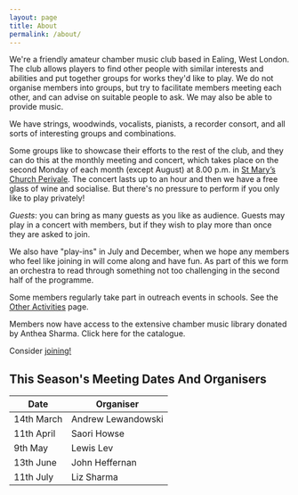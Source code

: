 ```yaml
---
layout: page
title: About
permalink: /about/
---
```

We're a friendly amateur chamber music club based in Ealing, West London. 
The club allows players to find other people with similar interests and abilities 
and put together groups for works they'd like to play. We do not organise members 
into groups, but try to facilitate members meeting each other, and can advise on 
suitable people to ask.  We may also be able to provide music.  
  
We have strings, woodwinds, vocalists, pianists, a recorder consort, 
and all sorts of interesting groups and combinations.  

Some groups like to showcase their efforts to the rest of the club, and 
they can do this at the monthly meeting and concert, which takes place on 
the second Monday of each month (except August) at 8.00 p.m. in [St Mary’s Church 
Perivale](http://www.st-marys-perivale.org.uk/). The concert lasts up to an 
hour and then we have a free glass of wine and socialise. But there's no pressure 
to perform if you only like to play privately!  

*Guests*: you can bring as many guests as you like as audience. Guests may 
play in a concert with members, but if they wish to play more than once they 
are asked to join.  

We also have "play-ins" in July and December, when we hope any members who 
feel like joining in will come along and have fun. As part of this we form 
an orchestra to read through something not too challenging in the second half 
of the programme.  

Some members regularly take part in outreach events in schools. See the 
[Other Activities](/other-activities) page.

Members now have access to the extensive chamber music library donated by Anthea Sharma. 
Click here for the catalogue.

Consider [joining!](/join)

## This Season's Meeting Dates And Organisers


| Date        | Organiser          |
| ----------- | ------------------ |
| 14th March  | Andrew Lewandowski |
| 11th April  | Saori Howse        |
| 9th May     | Lewis Lev          |
| 13th June   | John Heffernan     |
| 11th July   | Liz Sharma         |
